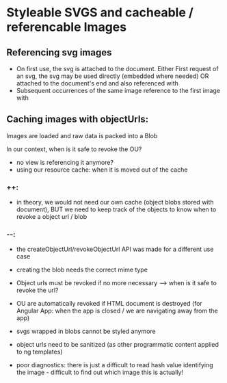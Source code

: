 # Styleable SVGS and cacheable / referencable Images

## Referencing svg images <use/>

- On first use, the svg is attached to the document. Either First request of an svg, the svg may be used directly (embedded where needed) OR attached to the document's end and also referenced with <use>
- Subsequent occurrences of the same image reference to the first image with <use>

## Caching images with objectUrls:

Images are loaded and raw data is packed into a Blob

In our context, when is it safe to revoke the OU?

- no view is referencing it anymore?
- using our resource cache: when it is moved out of the cache

### ++:

- in theory, we would not need our own cache (object blobs stored with document), BUT
  we need to keep track of the objects to know when to revoke a object url / blob

### --:

- the createObjectUrl/revokeObjectUrl API was made for a different use case

- creating the blob needs the correct mime type

- Object urls must be revoked if no more necessary --> when is it safe to revoke the url?

- OU are automatically revoked if HTML document is destroyed (for Angular App: when the app is closed / we are navigating away from the app)

- svgs wrapped in blobs cannot be styled anymore

- object urls need to be sanitized (as other programmatic content applied to ng templates)

- poor diagnostics: there is just a difficult to read hash value identifying the image - difficult to find out which image this is actually!
